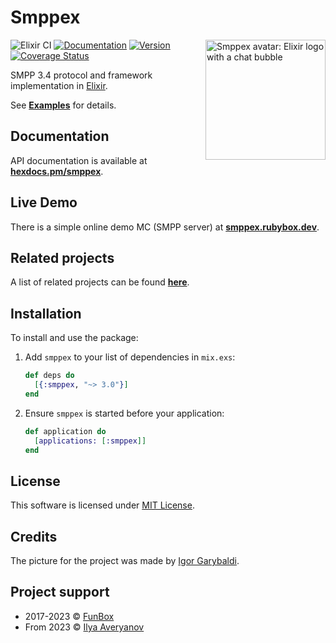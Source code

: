 # Smppex

<img align="right" width="192" height="192"
     alt="Smppex avatar: Elixir logo with a chat bubble"
     src="./logo.png">

![Elixir CI](https://github.com/funbox/smppex/workflows/Elixir%20CI/badge.svg)
[![Documentation](https://img.shields.io/badge/docs-hexpm-blue.svg)](http://hexdocs.pm/smppex)
[![Version](https://img.shields.io/hexpm/v/smppex.svg)](https://hex.pm/packages/smppex)
[![Coverage Status](https://coveralls.io/repos/github/funbox/smppex/badge.svg?branch=main&1504538909)](https://coveralls.io/github/funbox/smppex?branch=main)

SMPP 3.4 protocol and framework implementation in [Elixir](http://elixir-lang.org).

See **[Examples](https://hexdocs.pm/smppex/examples.html)** for details.

## Documentation

API documentation is available at **[hexdocs.pm/smppex](http://hexdocs.pm/smppex)**.

## Live Demo

There is a simple online demo MC (SMPP server) at **[smppex.rubybox.dev](http://smppex.rubybox.dev)**.

## Related projects

A list of related projects can be found **[here](https://hexdocs.pm/smppex/projects.html)**.

## Installation

To install and use the package:

1. Add `smppex` to your list of dependencies in `mix.exs`:

   ```elixir
   def deps do
     [{:smppex, "~> 3.0"}]
   end
   ```

2. Ensure `smppex` is started before your application:

   ```elixir
   def application do
     [applications: [:smppex]]
   end
   ```

## License

This software is licensed under [MIT License](LICENSE).

## Credits

The picture for the project was made by [Igor Garybaldi](http://pandabanda.com/).

## Project support

* 2017-2023 © [FunBox](https://github.com/funbox/smppex)
* From 2023 © [Ilya Averyanov](https://av.rubybox.dev)
